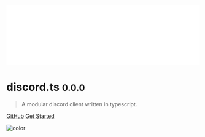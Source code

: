 <!-- _coverpage.md -->

![logo](https://raw.githubusercontent.com/discordts/graphics/master/full-logo-w.png)

# discord.ts <small>0.0.0</small>

> A modular discord client written in typescript.

[GitHub](https://github.com/discordts/client/)
[Get Started](#discordts)

<!-- background color -->

![color](#7289DA)